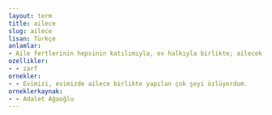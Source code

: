 ```yaml
---
layout: term
title: ailece
slug: ailece
lisan: Türkçe
anlamlar:
- Aile fertlerinin hepsinin katılımıyla, ev halkıyla birlikte; ailecek, aile boyu, maaile
ozellikler:
- - zarf
ornekler:
- - Evimizi, evimizde ailece birlikte yapılan çok şeyi özlüyordum.
orneklerkaynak:
- - Adalet Ağaoğlu
---
```


